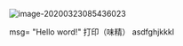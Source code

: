![image-20200323085436023](C:\Users\dell\AppData\Roaming\Typora\typora-user-images\image-20200323085436023.png)

msg= "Hello word!"
打印（味精） 
asdfghjkkkl
